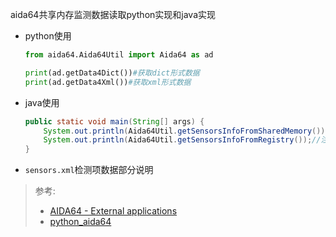 aida64共享内存监测数据读取python实现和java实现

+ python使用

  ```python
  from aida64.Aida64Util import Aida64 as ad
  
  print(ad.getData4Dict())#获取dict形式数据
  print(ad.getData4Xml())#获取xml形式数据
  ```

+ java使用

  ```java
  public static void main(String[] args) {
      System.out.println(Aida64Util.getSensorsInfoFromSharedMemory());//共享内存
      System.out.println(Aida64Util.getSensorsInfoFromRegistry());//注册表
  }
  ```

+ `sensors.xml`检测项数据部分说明

> 参考: 
>
> + [AIDA64 - External applications](https://aida64.co.uk/user-manual/file-menu/preferences/hardware-monitoring/external-applications)
> + [python_aida64](https://github.com/gwy15/python_aida64)